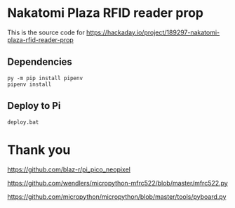 # Nakatomi Plaza RFID reader prop

This is the source code for https://hackaday.io/project/189297-nakatomi-plaza-rfid-reader-prop

## Dependencies

```
py -m pip install pipenv
pipenv install
```

## Deploy to Pi

```
deploy.bat
```

# Thank you

https://github.com/blaz-r/pi_pico_neopixel

https://github.com/wendlers/micropython-mfrc522/blob/master/mfrc522.py

https://github.com/micropython/micropython/blob/master/tools/pyboard.py
